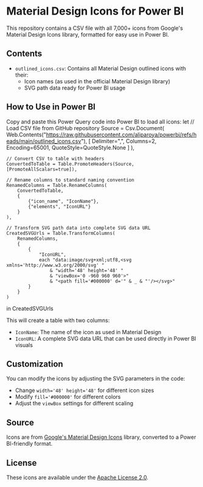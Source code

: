 # Material Design Icons for Power BI

This repository contains a CSV file with all 7,000+ icons from Google's Material Design Icons library, formatted for easy use in Power BI.

## Contents

- `outlined_icons.csv`: Contains all Material Design outlined icons with their:
  - Icon names (as used in the official Material Design library)
  - SVG path data ready for Power BI usage

## How to Use in Power BI

Copy and paste this Power Query code into Power BI to load all icons:
let
    // Load CSV file from GitHub repository
    Source = Csv.Document(
        Web.Contents("https://raw.githubusercontent.com/aliparoya/powerbi/refs/heads/main/outlined_icons.csv"),
        [
            Delimiter=",", 
            Columns=2, 
            Encoding=65001, 
            QuoteStyle=QuoteStyle.None
        ]
    ),
    
    // Convert CSV to table with headers
    ConvertedToTable = Table.PromoteHeaders(Source, [PromoteAllScalars=true]),
    
    // Rename columns to standard naming convention
    RenamedColumns = Table.RenameColumns(
        ConvertedToTable,
        {
            {"icon_name", "IconName"}, 
            {"elements", "IconURL"}
        }
    ),
    
    // Transform SVG path data into complete SVG data URL
    CreatedSVGUrls = Table.TransformColumns(
        RenamedColumns, 
        {
            {
                "IconURL", 
                each "data:image/svg+xml;utf8,<svg xmlns='http://www.w3.org/2000/svg' " 
                    & "width='48' height='48' "
                    & "viewBox='0 -960 960 960'>"
                    & "<path fill='#000000' d='" & _ & "'/></svg>"
            }
        }
    )
in
    CreatedSVGUrls


This will create a table with two columns:
- `IconName`: The name of the icon as used in Material Design
- `IconURL`: A complete SVG data URL that can be used directly in Power BI visuals

## Customization

You can modify the icons by adjusting the SVG parameters in the code:
- Change `width='48' height='48'` for different icon sizes
- Modify `fill='#000000'` for different colors
- Adjust the `viewBox` settings for different scaling

## Source

Icons are from [Google's Material Design Icons](https://fonts.google.com/icons) library, converted to a Power BI-friendly format.

## License

These icons are available under the [Apache License 2.0](https://github.com/google/material-design-icons/blob/master/LICENSE).

